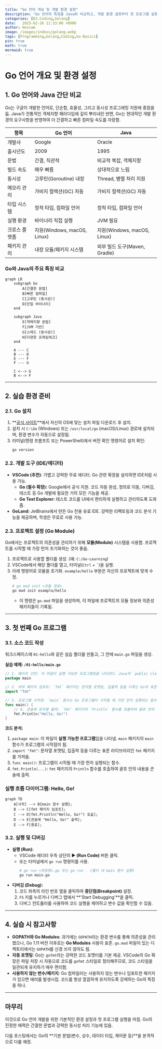 ```yaml
---
title: "Go 언어 개요 및 개발 환경 설정"
description: "Go 언어의 특징을 Java와 비교하고, 개발 환경 설정부터 첫 프로그램 실행까지 알아봄."
categories: [03.Coding,Golang]
date:   2025-02-26 11:33:00 +0900
author: Hossam
image: /images/indexs/golang.webp
tags: [Programming,Golang,Coding,Go-Basics]
pin: true
math: true
mermaid: true
---
```


# Go 언어 개요 및 환경 설정

## 1. Go 언어와 Java 간단 비교

Go는 구글이 개발한 언어로, 단순함, 효율성, 그리고 동시성 프로그래밍 지원에 중점을 둠. Java가 전통적인 객체지향 패러다임에 깊이 뿌리내린 반면, Go는 현대적인 개발 환경의 요구사항을 반영하여 더 간결하고 빠른 컴파일 속도를 자랑함.

| 항목             | Go 언어                           | Java                          |
|------------------|-----------------------------------|-------------------------------|
| 개발사           | Google                            | Oracle                        |
| 출시년도         | 2009                              | 1995                          |
| 문법             | 간결, 직관적                      | 비교적 복잡, 객체지향         |
| 빌드 속도        | 매우 빠름                         | 상대적으로 느림               |
| 동시성           | 고루틴(Goroutine) 내장            | Thread, 병렬 처리 지원         |
| 메모리 관리      | 가비지 컬렉션(GC) 자동             | 가비지 컬렉션(GC) 자동         |
| 타입 시스템      | 정적 타입, 컴파일 언어             | 정적 타입, 컴파일 언어         |
| 실행 환경        | 바이너리 직접 실행                | JVM 필요                      |
| 크로스 플랫폼    | 지원(Windows, macOS, Linux)        | 지원(Windows, macOS, Linux)   |
| 패키지 관리      | 내장 모듈/패키지 시스템            | 외부 빌드 도구(Maven, Gradle) |

### Go와 Java의 주요 특징 비교

```mermaid
graph LR
    subgraph Go
        A[간결한 문법]
        B[빠른 컴파일]
        C[고루틴 (동시성)]
        D[단일 바이너리]
    end

    subgraph Java
        E[객체지향 문법]
        F[JVM 기반]
        G[스레드 (동시성)]
        H[다양한 프레임워크]
    end

    A --- C
    B --- D
    E --- F
    F --- G

    C <--> G
    B <--> F
```

---

## 2. 실습 환경 준비

### 2.1. Go 설치

1.  **[공식 사이트](https://go.dev/dl/)**에서 자신의 OS에 맞는 설치 파일 다운로드 후 설치.
2.  설치 시 `C:\Go` (Windows) 또는 `/usr/local/go` (macOS/Linux) 경로에 설치되며, 환경 변수가 자동으로 설정됨.
3.  터미널(명령 프롬프트 또는 PowerShell)에서 버전 확인 명령어로 설치 확인:
    ```bash
    go version
    ```

### 2.2. 개발 도구 (IDE/에디터)

-   **VSCode (추천)**: 가볍고 강력한 무료 에디터. Go 관련 확장을 설치하면 IDE처럼 사용 가능.
    -   **Go (필수 확장):** Google에서 공식 지원. 코드 자동 완성, 정의로 이동, 디버깅, 테스트 등 Go 개발에 필요한 거의 모든 기능을 제공.
    -   **Go Test Explorer:** 테스트 코드를 UI에서 편리하게 실행하고 관리하도록 도와줌.
-   **GoLand:** JetBrains에서 만든 Go 전용 유료 IDE. 강력한 리팩토링과 코드 분석 기능을 제공하며, 학생은 무료로 사용 가능.

### 2.3. 프로젝트 설정 (Go Module)

Go에서는 프로젝트의 의존성을 관리하기 위해 **모듈(Module)** 시스템을 사용함. 프로젝트를 시작할 때 가장 먼저 초기화하는 것이 좋음.

1.  프로젝트로 사용할 폴더를 생성. (예: `C:/Go-Learning`)
2.  VSCode에서 해당 폴더를 열고, 터미널(`Ctrl` + `` ` ``)을 실행.
3.  아래 명령어로 모듈을 초기화. `example/hello` 부분은 자신의 프로젝트에 맞게 수정.
    ```bash
    # go mod init <모듈 경로>
    go mod init example/hello
    ```
    -   이 명령은 `go.mod` 파일을 생성하며, 이 파일에 프로젝트의 모듈 정보와 의존성 패키지들이 기록됨.

---

## 3. 첫 번째 Go 프로그램

### 3.1. 소스 코드 작성

워크스페이스에 `01-hello`와 같은 실습 폴더를 만들고, 그 안에 `main.go` 파일을 생성.

**실습 예제: `/01-hello/main.go`**
```go
// 1. 패키지 선언: 이 파일이 실행 가능한 프로그램임을 나타낸다. Java의 `public class Main { ... }`과 유사하게 프로그램의 진입점을 정의한다.
package main

// 2. 외부 패키지 임포트: `fmt` 패키지는 문자열 포맷팅, 입출력 등을 다루는 Go의 표준 라이브러리이다. Java의 `import java.util.*;`와 유사하게 필요한 기능을 가져온다.
import "fmt"

// 3. 프로그램 시작점: `main` 함수는 Go 프로그램이 시작될 때 가장 먼저 실행되는 함수이다. Java의 `public static void main(String[] args)`와 동일한 역할을 한다.
func main() {
    // 4. 콘솔에 문자열 출력: `fmt` 패키지의 `Println` 함수를 호출하여 괄호 안의 내용을 콘솔에 출력한다. Java의 `System.out.println()`과 유사하다.
    fmt.Println("Hello, Go!")
}
```

**코드 분석:**
1.  `package main`: 이 파일이 **실행 가능한 프로그램**임을 나타냄. `main` 패키지의 `main` 함수가 프로그램의 시작점이 됨.
2.  `import "fmt"`: 문자열 포맷팅, 입출력 등을 다루는 표준 라이브러리인 `fmt` 패키지를 가져옴.
3.  `func main()`: 프로그램이 시작될 때 가장 먼저 실행되는 함수.
4.  `fmt.Println(...)`: `fmt` 패키지의 `Println` 함수를 호출하여 괄호 안의 내용을 콘솔에 출력.

### 실행 흐름 다이어그램: Hello, Go!

```mermaid
graph TD
    A[시작] --> B{main 함수 실행};
    B --> C[fmt 패키지 임포트];
    C --> D[fmt.Println("Hello, Go!") 호출];
    D --> E[콘솔에 "Hello, Go!" 출력];
    E --> F[종료];
```

### 3.2. 실행 및 디버깅

-   **실행 (Run):**
    -   VSCode 에디터 우측 상단의 **▶️ (Run Code)** 버튼 클릭.
    -   또는 터미널에서 `go run` 명령어를 사용.
        ```bash
        # go run <파일명>.go 또는 go run . (폴더 내 main 함수 실행)
        go run main.go
        ```
-   **디버깅 (Debug):**
    1.  코드 좌측의 라인 번호 옆을 클릭하여 **중단점(Breakpoint)** 설정.
    2.  `F5` 키를 누르거나 디버그 탭에서 **'Start Debugging'**을 클릭.
    3.  디버그 컨트롤러를 사용하여 코드 실행을 제어하고 변수 값을 확인할 수 있음.

---

## 4. 실습 시 참고사항

-   **GOPATH와 Go Modules**: 과거에는 `GOPATH`라는 환경 변수를 통해 의존성을 관리했으나, Go 1.11 버전 이후로는 **Go Modules** 사용이 표준. `go.mod` 파일이 있는 디렉토리에서는 `GOPATH`를 신경 쓰지 않아도 됨.
-   **자동 포맷팅**: Go는 `gofmt`라는 강력한 코드 포맷터를 기본 제공. VSCode의 Go 확장은 파일 저장 시 자동으로 코드를 `gofmt` 스타일로 정리해주므로, 코드 스타일을 일관되게 유지하기 매우 편리함.
-   **사용하지 않는 변수/패키지**: Go 컴파일러는 사용하지 않는 변수나 임포트한 패키지가 있으면 에러를 발생시킴. 코드를 항상 깔끔하게 유지하도록 강제하는 Go의 특징 중 하나.

---

## 마무리

이것으로 Go 언어 개발을 위한 기본적인 환경 설정과 첫 프로그램 실행을 마침. Go의 진정한 매력은 간결한 문법과 강력한 동시성 처리 기능에 있음.

다음 포스팅에서는 Go의 **기본 문법(변수, 상수, 데이터 타입, 제어문 등)**을 본격적으로 다룰 예정.